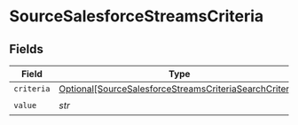 # SourceSalesforceStreamsCriteria


## Fields

| Field                                                                                                                           | Type                                                                                                                            | Required                                                                                                                        | Description                                                                                                                     |
| ------------------------------------------------------------------------------------------------------------------------------- | ------------------------------------------------------------------------------------------------------------------------------- | ------------------------------------------------------------------------------------------------------------------------------- | ------------------------------------------------------------------------------------------------------------------------------- |
| `criteria`                                                                                                                      | [Optional[SourceSalesforceStreamsCriteriaSearchCriteria]](../../models/shared/sourcesalesforcestreamscriteriasearchcriteria.md) | :heavy_minus_sign:                                                                                                              | N/A                                                                                                                             |
| `value`                                                                                                                         | *str*                                                                                                                           | :heavy_check_mark:                                                                                                              | N/A                                                                                                                             |